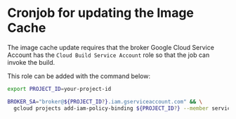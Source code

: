 # Cronjob for updating the Image Cache

The image cache update requires that the broker Google Cloud Service Account has the `Cloud Build Service Account` role so that the job can invoke the build.

This role can be added with the command below:

```bash
export PROJECT_ID=your-project-id
```

```bash
BROKER_SA="broker@${PROJECT_ID?}.iam.gserviceaccount.com" && \
  gcloud projects add-iam-policy-binding ${PROJECT_ID?} --member serviceAccount:${BROKER_SA?} --role roles/cloudbuild.builds.builder
```
